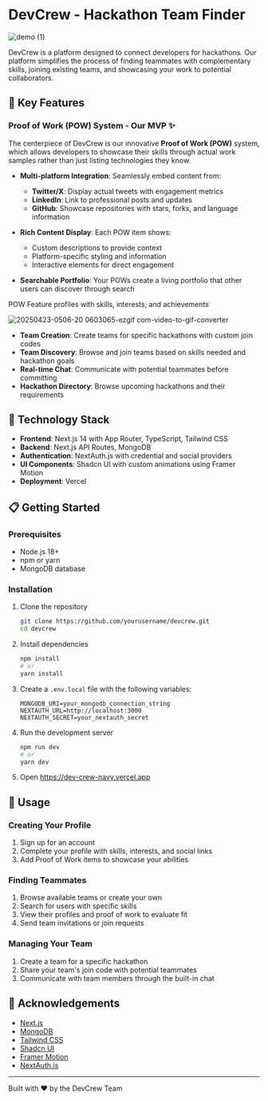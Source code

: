 # DevCrew - Hackathon Team Finder

![demo (1)](https://github.com/user-attachments/assets/eeb2ed8a-0a4b-494e-bfa8-fd73d2907d3f)

DevCrew is a platform designed to connect developers for hackathons. Our platform simplifies the process of finding teammates with complementary skills, joining existing teams, and showcasing your work to potential collaborators.

## 🌟 Key Features

### Proof of Work (POW) System - Our MVP ✨

The centerpiece of DevCrew is our innovative **Proof of Work (POW)** system, which allows developers to showcase their skills through actual work samples rather than just listing technologies they know.

- **Multi-platform Integration**: Seamlessly embed content from:
  - **Twitter/X**: Display actual tweets with engagement metrics
  - **LinkedIn**: Link to professional posts and updates
  - **GitHub**: Showcase repositories with stars, forks, and language information

- **Rich Content Display**: Each POW item shows:
  - Custom descriptions to provide context
  - Platform-specific styling and information
  - Interactive elements for direct engagement

- **Searchable Portfolio**: Your POWs create a living portfolio that other users can discover through search

POW Feature profiles with skills, interests, and achievements 

![20250423-0506-20 0603065-ezgif com-video-to-gif-converter](https://github.com/user-attachments/assets/e25fecd7-b5bb-4f64-bf77-b478062520a5)

- **Team Creation**: Create teams for specific hackathons with custom join codes
- **Team Discovery**: Browse and join teams based on skills needed and hackathon goals
- **Real-time Chat**: Communicate with potential teammates before committing
- **Hackathon Directory**: Browse upcoming hackathons and their requirements

## 🚀 Technology Stack

- **Frontend**: Next.js 14 with App Router, TypeScript, Tailwind CSS
- **Backend**: Next.js API Routes, MongoDB
- **Authentication**: NextAuth.js with credential and social providers
- **UI Components**: Shadcn UI with custom animations using Framer Motion
- **Deployment**: Vercel

## 📋 Getting Started

### Prerequisites

- Node.js 18+
- npm or yarn
- MongoDB database

### Installation

1. Clone the repository
   ```bash
   git clone https://github.com/yourusername/devcrew.git
   cd devcrew
   ```

2. Install dependencies
   ```bash
   npm install
   # or
   yarn install
   ```

3. Create a `.env.local` file with the following variables:
   ```
   MONGODB_URI=your_mongodb_connection_string
   NEXTAUTH_URL=http://localhost:3000
   NEXTAUTH_SECRET=your_nextauth_secret
   ```

4. Run the development server
   ```bash
   npm run dev
   # or
   yarn dev
   ```

5. Open https://dev-crew-navy.vercel.app

## 📱 Usage

### Creating Your Profile

1. Sign up for an account
2. Complete your profile with skills, interests, and social links
3. Add Proof of Work items to showcase your abilities

### Finding Teammates

1. Browse available teams or create your own
2. Search for users with specific skills
3. View their profiles and proof of work to evaluate fit
4. Send team invitations or join requests

### Managing Your Team

1. Create a team for a specific hackathon
2. Share your team's join code with potential teammates
3. Communicate with team members through the built-in chat



## 🙏 Acknowledgements

- [Next.js](https://nextjs.org/)
- [MongoDB](https://www.mongodb.com/)
- [Tailwind CSS](https://tailwindcss.com/)
- [Shadcn UI](https://ui.shadcn.com/)
- [Framer Motion](https://www.framer.com/motion/)
- [NextAuth.js](https://next-auth.js.org/)
---

Built with ❤️ by the DevCrew Team
